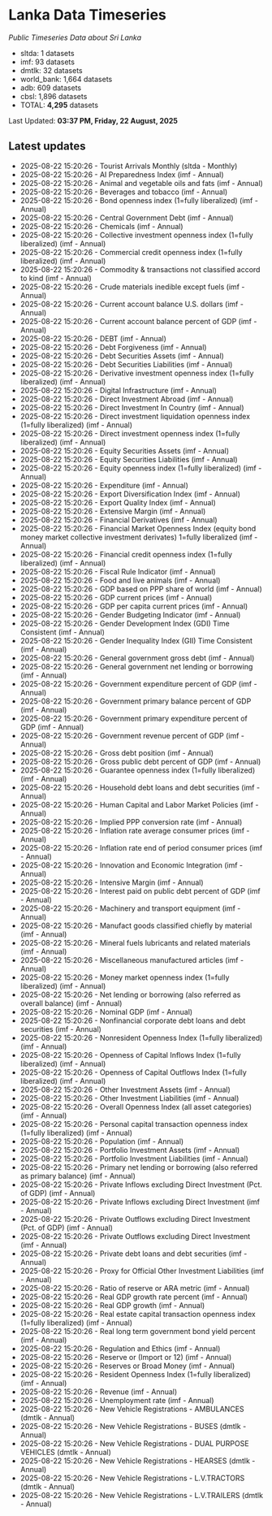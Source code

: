 # Lanka Data Timeseries
*Public Timeseries Data about Sri Lanka*

* sltda: 1 datasets
* imf: 93 datasets
* dmtlk: 32 datasets
* world_bank: 1,664 datasets
* adb: 609 datasets
* cbsl: 1,896 datasets
* TOTAL: **4,295** datasets

Last Updated: **03:37 PM, Friday, 22 August, 2025**

## Latest updates

* 2025-08-22 15:20:26 - Tourist Arrivals Monthly (sltda - Monthly)
* 2025-08-22 15:20:26 - AI Preparedness Index (imf - Annual)
* 2025-08-22 15:20:26 - Animal and vegetable oils and fats (imf - Annual)
* 2025-08-22 15:20:26 - Beverages and tobacco (imf - Annual)
* 2025-08-22 15:20:26 - Bond openness index (1=fully liberalized) (imf - Annual)
* 2025-08-22 15:20:26 - Central Government Debt (imf - Annual)
* 2025-08-22 15:20:26 - Chemicals (imf - Annual)
* 2025-08-22 15:20:26 - Collective investment openness index (1=fully liberalized) (imf - Annual)
* 2025-08-22 15:20:26 - Commercial credit openness index (1=fully liberalized) (imf - Annual)
* 2025-08-22 15:20:26 - Commodity & transactions not classified accord to kind (imf - Annual)
* 2025-08-22 15:20:26 - Crude materials inedible except fuels (imf - Annual)
* 2025-08-22 15:20:26 - Current account balance U.S. dollars (imf - Annual)
* 2025-08-22 15:20:26 - Current account balance percent of GDP (imf - Annual)
* 2025-08-22 15:20:26 - DEBT (imf - Annual)
* 2025-08-22 15:20:26 - Debt Forgiveness (imf - Annual)
* 2025-08-22 15:20:26 - Debt Securities Assets (imf - Annual)
* 2025-08-22 15:20:26 - Debt Securities Liabilities (imf - Annual)
* 2025-08-22 15:20:26 - Derivative investment openness index (1=fully liberalized) (imf - Annual)
* 2025-08-22 15:20:26 - Digital Infrastructure (imf - Annual)
* 2025-08-22 15:20:26 - Direct Investment Abroad (imf - Annual)
* 2025-08-22 15:20:26 - Direct Investment In Country (imf - Annual)
* 2025-08-22 15:20:26 - Direct investment liquidation openness index (1=fully liberalized) (imf - Annual)
* 2025-08-22 15:20:26 - Direct investment openness index (1=fully liberalized) (imf - Annual)
* 2025-08-22 15:20:26 - Equity Securities Assets (imf - Annual)
* 2025-08-22 15:20:26 - Equity Securities Liabilities (imf - Annual)
* 2025-08-22 15:20:26 - Equity openness index (1=fully liberalized) (imf - Annual)
* 2025-08-22 15:20:26 - Expenditure (imf - Annual)
* 2025-08-22 15:20:26 - Export Diversification Index (imf - Annual)
* 2025-08-22 15:20:26 - Export Quality Index (imf - Annual)
* 2025-08-22 15:20:26 - Extensive Margin (imf - Annual)
* 2025-08-22 15:20:26 - Financial Derivatives (imf - Annual)
* 2025-08-22 15:20:26 - Financial Market Openness Index (equity bond money market collective investment derivates) 1=fully liberalized (imf - Annual)
* 2025-08-22 15:20:26 - Financial credit openness index (1=fully liberalized) (imf - Annual)
* 2025-08-22 15:20:26 - Fiscal Rule Indicator (imf - Annual)
* 2025-08-22 15:20:26 - Food and live animals (imf - Annual)
* 2025-08-22 15:20:26 - GDP based on PPP share of world (imf - Annual)
* 2025-08-22 15:20:26 - GDP current prices (imf - Annual)
* 2025-08-22 15:20:26 - GDP per capita current prices (imf - Annual)
* 2025-08-22 15:20:26 - Gender Budgeting Indicator (imf - Annual)
* 2025-08-22 15:20:26 - Gender Development Index (GDI) Time Consistent (imf - Annual)
* 2025-08-22 15:20:26 - Gender Inequality Index (GII) Time Consistent (imf - Annual)
* 2025-08-22 15:20:26 - General government gross debt (imf - Annual)
* 2025-08-22 15:20:26 - General government net lending or borrowing (imf - Annual)
* 2025-08-22 15:20:26 - Government expenditure percent of GDP (imf - Annual)
* 2025-08-22 15:20:26 - Government primary balance percent of GDP (imf - Annual)
* 2025-08-22 15:20:26 - Government primary expenditure percent of GDP (imf - Annual)
* 2025-08-22 15:20:26 - Government revenue percent of GDP (imf - Annual)
* 2025-08-22 15:20:26 - Gross debt position (imf - Annual)
* 2025-08-22 15:20:26 - Gross public debt percent of GDP (imf - Annual)
* 2025-08-22 15:20:26 - Guarantee openness index (1=fully liberalized) (imf - Annual)
* 2025-08-22 15:20:26 - Household debt loans and debt securities (imf - Annual)
* 2025-08-22 15:20:26 - Human Capital and Labor Market Policies (imf - Annual)
* 2025-08-22 15:20:26 - Implied PPP conversion rate (imf - Annual)
* 2025-08-22 15:20:26 - Inflation rate average consumer prices (imf - Annual)
* 2025-08-22 15:20:26 - Inflation rate end of period consumer prices (imf - Annual)
* 2025-08-22 15:20:26 - Innovation and Economic Integration (imf - Annual)
* 2025-08-22 15:20:26 - Intensive Margin (imf - Annual)
* 2025-08-22 15:20:26 - Interest paid on public debt percent of GDP (imf - Annual)
* 2025-08-22 15:20:26 - Machinery and transport equipment (imf - Annual)
* 2025-08-22 15:20:26 - Manufact goods classified chiefly by material (imf - Annual)
* 2025-08-22 15:20:26 - Mineral fuels lubricants and related materials (imf - Annual)
* 2025-08-22 15:20:26 - Miscellaneous manufactured articles (imf - Annual)
* 2025-08-22 15:20:26 - Money market openness index (1=fully liberalized) (imf - Annual)
* 2025-08-22 15:20:26 - Net lending or borrowing (also referred as overall balance) (imf - Annual)
* 2025-08-22 15:20:26 - Nominal GDP (imf - Annual)
* 2025-08-22 15:20:26 - Nonfinancial corporate debt loans and debt securities (imf - Annual)
* 2025-08-22 15:20:26 - Nonresident Openness Index (1=fully liberalized) (imf - Annual)
* 2025-08-22 15:20:26 - Openness of Capital Inflows Index (1=fully liberalized) (imf - Annual)
* 2025-08-22 15:20:26 - Openness of Capital Outflows Index (1=fully liberalized) (imf - Annual)
* 2025-08-22 15:20:26 - Other Investment Assets (imf - Annual)
* 2025-08-22 15:20:26 - Other Investment Liabilities (imf - Annual)
* 2025-08-22 15:20:26 - Overall Openness Index (all asset categories) (imf - Annual)
* 2025-08-22 15:20:26 - Personal capital transaction openness index (1=fully liberalized) (imf - Annual)
* 2025-08-22 15:20:26 - Population (imf - Annual)
* 2025-08-22 15:20:26 - Portfolio Investment Assets (imf - Annual)
* 2025-08-22 15:20:26 - Portfolio Investment Liabilities (imf - Annual)
* 2025-08-22 15:20:26 - Primary net lending or borrowing (also referred as primary balance) (imf - Annual)
* 2025-08-22 15:20:26 - Private Inflows excluding Direct Investment (Pct. of GDP) (imf - Annual)
* 2025-08-22 15:20:26 - Private Inflows excluding Direct Investment (imf - Annual)
* 2025-08-22 15:20:26 - Private Outflows excluding Direct Investment (Pct. of GDP) (imf - Annual)
* 2025-08-22 15:20:26 - Private Outflows excluding Direct Investment (imf - Annual)
* 2025-08-22 15:20:26 - Private debt loans and debt securities (imf - Annual)
* 2025-08-22 15:20:26 - Proxy for Official Other Investment Liabilities (imf - Annual)
* 2025-08-22 15:20:26 - Ratio of reserve or ARA metric (imf - Annual)
* 2025-08-22 15:20:26 - Real GDP growth rate percent (imf - Annual)
* 2025-08-22 15:20:26 - Real GDP growth (imf - Annual)
* 2025-08-22 15:20:26 - Real estate capital transaction openness index (1=fully liberalized) (imf - Annual)
* 2025-08-22 15:20:26 - Real long term government bond yield percent (imf - Annual)
* 2025-08-22 15:20:26 - Regulation and Ethics (imf - Annual)
* 2025-08-22 15:20:26 - Reserve or (Import or 12) (imf - Annual)
* 2025-08-22 15:20:26 - Reserves or Broad Money (imf - Annual)
* 2025-08-22 15:20:26 - Resident Openness Index (1=fully liberalized) (imf - Annual)
* 2025-08-22 15:20:26 - Revenue (imf - Annual)
* 2025-08-22 15:20:26 - Unemployment rate (imf - Annual)
* 2025-08-22 15:20:26 - New Vehicle Registrations - AMBULANCES (dmtlk - Annual)
* 2025-08-22 15:20:26 - New Vehicle Registrations - BUSES (dmtlk - Annual)
* 2025-08-22 15:20:26 - New Vehicle Registrations - DUAL PURPOSE VEHICLES (dmtlk - Annual)
* 2025-08-22 15:20:26 - New Vehicle Registrations - HEARSES (dmtlk - Annual)
* 2025-08-22 15:20:26 - New Vehicle Registrations - L.V.TRACTORS (dmtlk - Annual)
* 2025-08-22 15:20:26 - New Vehicle Registrations - L.V.TRAILERS (dmtlk - Annual)